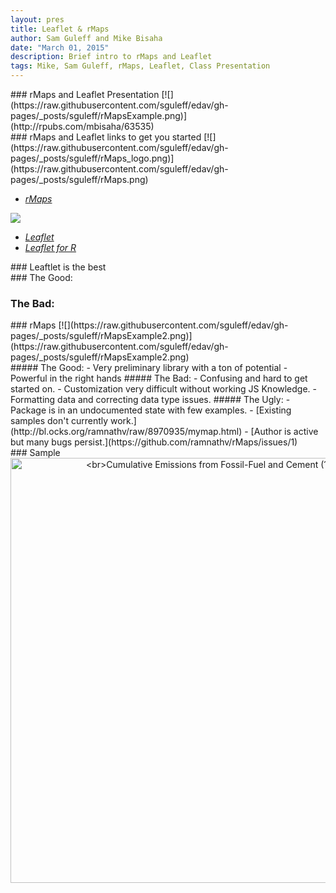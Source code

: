 ```yaml
---
layout: pres
title: Leaflet & rMaps
author: Sam Guleff and Mike Bisaha
date: "March 01, 2015"
description: Brief intro to rMaps and Leaflet
tags: Mike, Sam Guleff, rMaps, Leaflet, Class Presentation
---
```

<section>
	<section>
### rMaps and Leaflet Presentation
[![](https://raw.githubusercontent.com/sguleff/edav/gh-pages/_posts/sguleff/rMapsExample.png)](http://rpubs.com/mbisaha/63535)

</section>
	<section>
### rMaps and Leaflet links to get you started
[![](https://raw.githubusercontent.com/sguleff/edav/gh-pages/_posts/sguleff/rMaps_logo.png)](https://raw.githubusercontent.com/sguleff/edav/gh-pages/_posts/sguleff/rMaps.png)

* [*rMaps*](http://rmaps.github.io)

[![](https://raw.githubusercontent.com/sguleff/edav/gh-pages/_posts/sguleff/Leaflet_logo.png)](https://raw.githubusercontent.com/sguleff/edav/gh-pages/_posts/sguleff/Leaflet_logo.png)

* [*Leaflet*](http://leafletjs.com)
* [*Leaflet for R*](http://rstudio.github.io/leaflet/)
</section>
</section>

<section>
	<section>
### Leaftlet is the best
</section>
	<section>
### The Good:
		
###  The Bad:

</section>
</section>

<section>
	<section>
### rMaps
[![](https://raw.githubusercontent.com/sguleff/edav/gh-pages/_posts/sguleff/rMapsExample2.png)](https://raw.githubusercontent.com/sguleff/edav/gh-pages/_posts/sguleff/rMapsExample2.png)
</section>
	<section>
##### The Good: 
- Very preliminary library with a ton of potential
- Powerful in the right hands  
#####  The Bad:   
- Confusing and hard to get started on.
- Customization very difficult without working JS Knowledge.
- Formatting data and correcting data type issues.  
##### The Ugly:  
- Package is in an undocumented state with few examples.
- [Existing samples don't currently work.](http://bl.ocks.org/ramnathv/raw/8970935/mymap.html)
- [Author is active but many bugs persist.](https://github.com/ramnathv/rMaps/issues/1)	

</section>
</section>

<section>
	<section>
### Sample
<body>
	<div>
    	<a href="https://plot.ly/~Vox/17/" target="_blank" title="&lt;br&gt;Cumulative Emissions from Fossil-Fuel and Cement (1870-2013)" style="display: block; text-align: center;"><img src="https://plot.ly/~Vox/17.png" alt="&lt;br&gt;Cumulative Emissions from Fossil-Fuel and Cement (1870-2013)" style="max-width: 100%;width: 680px;"  width="680" onerror="this.onerror=null;this.src='https://plot.ly/404.png';" /></a>
    	<script data-plotly="Vox:17" src="https://plot.ly/embed.js" async></script>
	</div>
</body>
</section>
</section>





